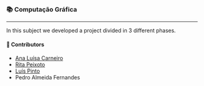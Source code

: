 ### :books: Computação Gráfica
***

In this subject we developed a project divided in 3 different phases.

#### :handshake: Contributors 
- [Ana Luísa Carneiro](https://github.com/Analucar)
- [Rita Peixoto](https://github.com/rita-peixoto)
- [Luís Pinto](https://github.com/L-Pinto)
- Pedro Almeida Fernandes
